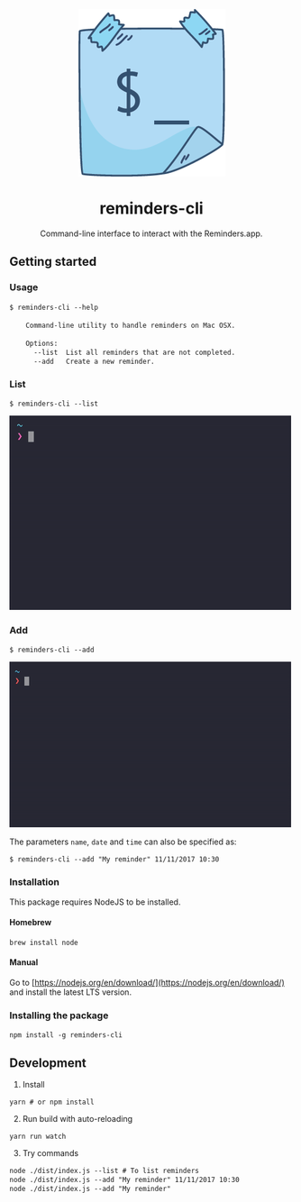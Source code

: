 <p align="center"> 
<img align="center" src="media/logo.gif" alt="reminders-cli" title="reminders-cli" />
</p>

<h1 align="center">reminders-cli</h1>
<p align="center">
  Command-line interface to interact with the Reminders.app.
</p>

## Getting started

### Usage

```console
$ reminders-cli --help

    Command-line utility to handle reminders on Mac OSX.

    Options:
      --list  List all reminders that are not completed.
      --add   Create a new reminder.
```

### List

```console
$ reminders-cli --list
```

![List command](media/list_command.gif "List command")

### Add

```console
$ reminders-cli --add
```

![Add command](media/add_command.gif "Add command")

The parameters `name`, `date` and `time` can also be specified as:

```console
$ reminders-cli --add "My reminder" 11/11/2017 10:30
```

### Installation

This package requires NodeJS to be installed.

#### Homebrew
```console
brew install node
```

#### Manual
Go to [https://nodejs.org/en/download/](https://nodejs.org/en/download/) and install the latest LTS version.

### Installing the package
```console
npm install -g reminders-cli
```

## Development

1. Install
```console
yarn # or npm install
```

2. Run build with auto-reloading
```console
yarn run watch
```

3. Try commands
```console
node ./dist/index.js --list # To list reminders
node ./dist/index.js --add "My reminder" 11/11/2017 10:30
node ./dist/index.js --add "My reminder"
```
